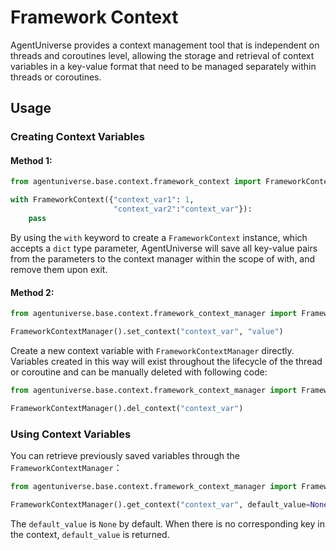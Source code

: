 # Framework Context

AgentUniverse provides a context management tool that is independent on threads and coroutines level, allowing the storage and retrieval of context variables in a key-value format that need to be managed separately within threads or coroutines.

## Usage

### Creating Context Variables
#### Method 1:
```python
from agentuniverse.base.context.framework_context import FrameworkContext

with FrameworkContext({"context_var1": 1,
                       "context_var2":"context_var"}):
    pass
```
By using the `with` keyword to create a `FrameworkContext` instance, which accepts a `dict` type parameter, AgentUniverse will save all key-value pairs from the parameters to the context manager within the scope of with, and remove them upon exit.

#### Method 2:
```python
from agentuniverse.base.context.framework_context_manager import FrameworkContextManager

FrameworkContextManager().set_context("context_var", "value")
```
Create a new context variable with `FrameworkContextManager` directly. Variables created in this way will exist throughout the lifecycle of the thread or coroutine and can be manually deleted with following code:
```python
from agentuniverse.base.context.framework_context_manager import FrameworkContextManager

FrameworkContextManager().del_context("context_var")
```
### Using Context Variables
You can retrieve previously saved variables through the `FrameworkContextManager`：
```python
from agentuniverse.base.context.framework_context_manager import FrameworkContextManager

FrameworkContextManager().get_context("context_var", default_value=None)
```
The `default_value` is `None` by default. When there is no corresponding key in the context, `default_value` is returned.
